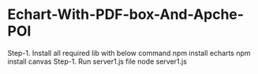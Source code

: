 # Echart-With-PDF-box-And-Apche-POI

Step-1. Install all required lib with below command
        npm install echarts
        npm install canvas
Step-1. Run server1.js file 
        node server1.js
